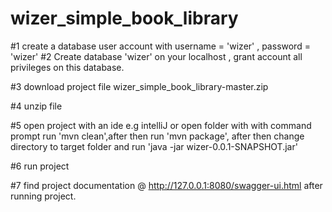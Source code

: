 # wizer_simple_book_library

#1 create a database user account with username = 'wizer' , password = 'wizer' 
#2 Create database 'wizer' on your localhost , grant account all privileges on this database.

#3 download project file wizer_simple_book_library-master.zip

#4 unzip file



#5 open project with an ide e.g intelliJ or  open folder with with command prompt run 'mvn clean',after then run 'mvn package', after then change directory to target folder and run 'java -jar wizer-0.0.1-SNAPSHOT.jar'

#6 run project 

#7 find project documentation @
http://127.0.0.1:8080/swagger-ui.html
after running project.

